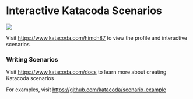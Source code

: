 # Interactive Katacoda Scenarios

[![](http://shields.katacoda.com/katacoda/himch87/count.svg)](https://www.katacoda.com/himch87 "Get your profile on Katacoda.com")

Visit https://www.katacoda.com/himch87 to view the profile and interactive scenarios

### Writing Scenarios
Visit https://www.katacoda.com/docs to learn more about creating Katacoda scenarios

For examples, visit https://github.com/katacoda/scenario-example
